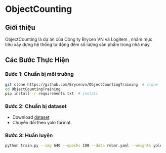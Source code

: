 # ObjectCounting

## Giới thiệu

ObjectCounting là dự án của Công ty Brycen VN và Logitem , nhằm mục tiêu xây dựng hệ thống tự động đếm số lượng sản phẩm trong nhà máy.

## Các Bước Thực Hiện

### Bước 1: Chuẩn bị môi trường

```bash
git clone https://github.com/Brycenvn/ObjectCountingTraining  # clone
cd ObjectCountingTraining
pip install -r requirements.txt  # install
```

### Bước 2: Chuẩn bị dataset 

- Download [dataset](https://drive.google.com/file/d/1-rRbIP2ds0zSjcI8j8o1ERm3ethAAiZr/view)
- Chuyển đổi theo yolo format.

### Bước 3: Huấn luyện 

```bash
python train.py --img 640 --epochs 100 --data rebar.yaml --weights yolov5s.pt
```
